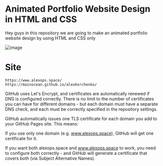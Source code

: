 # Animated Portfolio Website Design in HTML and CSS
Hey guys in this repository we are going to make an animated portfolio website design by using HTML and CSS only


![image](https://github.com/user-attachments/assets/272ec36d-db8a-4fad-ba00-e7f0e6c60b2c)

# Site 
~~~
https://www.alexops.space/
https://mainocean.github.io/alexkorchenko/   
~~~
GitHub uses Let's Encrypt, and certificates are automatically renewed if DNS is configured correctly. There is no limit to the number of certificates you can have for different domains - but each domain must have a separate DNS check, and each must be correctly specified in the repository settings.

GitHub automatically issues one TLS certificate for each domain you add to your GitHub Pages site. This means:

If you use only one domain (e.g. www.alexops.space), GitHub will get one certificate for it.

If you want both alexops.space and www.alexops.space to work, you need to configure both correctly - and GitHub will generate a certificate that covers both (via Subject Alternative Names).

